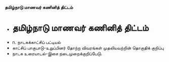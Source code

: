 **தமிழ்நாடு மாணவர் கணினித் திட்டம்**
- # தமிழ்நாடு மாணவர் கணினித் திட்டம்
- n. நாடகக்காட்சிப் பட்டியல்
- காட்சிப் பாகுபாடு-உறுப்பினர் தோற்ற   விவரங்கள் முதலியவற்றின் தொகுதிக் குறிப்பு
- நாடக உரையாடல்-இசை நடைமுறைக்குறிப்பேடு.

